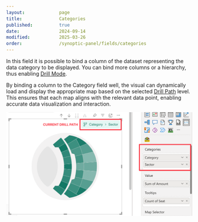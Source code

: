 ```yaml
---
layout:             page
title:              Categories
published:          true
date:               2024-09-14
modified:           2025-03-26
order:              /synoptic-panel/fields/categories
---
```


In this field it is possible to bind a column of the dataset representing the data category to be displayed. You can bind more columns or a hierarchy, thus enabling [Drill Mode](./../features/drill-mode.md).

By binding a column to the Category field well, the visual can dynamically load and display the appropriate map based on the selected [Drill Path](./../features/drill-mode.md#the-drill-path) level. This ensures that each map aligns with the relevant data point, enabling accurate data visualization and interaction.

<img src="images/categories.png" width="700">
